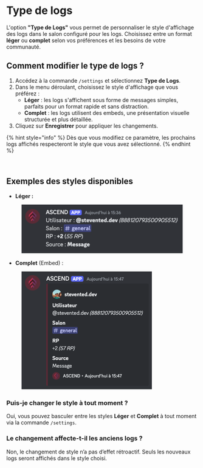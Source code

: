 # Type de logs

L'option **"Type de Logs"** vous permet de personnaliser le style d'affichage des logs dans le salon configuré pour les logs. Choisissez entre un format **léger** ou **complet** selon vos préférences et les besoins de votre communauté.

## Comment modifier le type de logs ?

1. Accédez à la commande `/settings` et sélectionnez **Type de Logs**.
2. Dans le menu déroulant, choisissez le style d'affichage que vous préférez :
   * **Léger** : les logs s'affichent sous forme de messages simples, parfaits pour un format rapide et sans distraction.
   * **Complet** : les logs utilisent des embeds, une présentation visuelle structurée et plus détaillée.
3. Cliquez sur **Enregistrer** pour appliquer les changements.

{% hint style="info" %}
Dès que vous modifiez ce paramètre, les prochains logs affichés respecteront le style que vous avez sélectionné.
{% endhint %}

<figure><img src="../../.gitbook/assets/type-de-logs.gif" alt=""><figcaption></figcaption></figure>

## Exemples des styles disponibles

* **Léger :**&#x20;

<figure><img src="../../.gitbook/assets/type-de-logs-leger.png" alt=""><figcaption></figcaption></figure>

* **Complet** (Embed) :&#x20;

<figure><img src="../../.gitbook/assets/type-de-logs-complet.png" alt=""><figcaption></figcaption></figure>



### **Puis-je changer le style à tout moment ?**

Oui, vous pouvez basculer entre les styles **Léger** et **Complet** à tout moment via la commande `/settings`.

### **Le changement affecte-t-il les anciens logs ?**

Non, le changement de style n’a pas d’effet rétroactif. Seuls les nouveaux logs seront affichés dans le style choisi.
